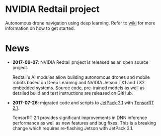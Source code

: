 # NVIDIA Redtail project

Autonomous drone navigation using deep learning. Refer to [wiki](https://github.com/NVIDIA-Jetson/redtail/wiki) for more information on how to get started.

# News
* **2017-09-07**: NVIDIA Redtail project is released as an open source project.
  
  Redtail's AI modules allow building autonomous drones and mobile robots based on Deep Learning and NVIDIA Jetson TX1 and TX2 embedded systems.
  Source code, pre-trained models as well as detailed build and test instructions are released on GitHub.

* **2017-07-26**: migrated code and scripts to [JetPack 3.1](https://developer.nvidia.com/embedded/jetpack) with [TensorRT 2.1](https://developer.nvidia.com/tensorrt).
  
    TensorRT 2.1 provides significant improvements in DNN inference performance as well as new features and bug fixes. This is a breaking change which requires re-flashing Jetson with JetPack 3.1.
